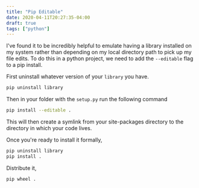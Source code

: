 ```yaml
---
title: "Pip Editable"
date: 2020-04-11T20:27:35-04:00
draft: true
tags: ["python"]
---
```


I've found it to be incredibly helpful to emulate having a library installed on my system rather than depending on my local directory path to pick up my file edits. To do this in a python project, we need to add the `--editable` flag to a pip install.

First uninstall whatever version of your `library` you have.
```bash
pip uninstall library
```

Then in your folder with the `setup.py` run the following command
```bash
pip install --editable .
```

This will then create a symlink from your site-packages directory to the directory in which your code lives.

Once you're ready to install it formally,
```bash
pip uninstall library
pip install .
```

Distribute it,
```bash
pip wheel .
```